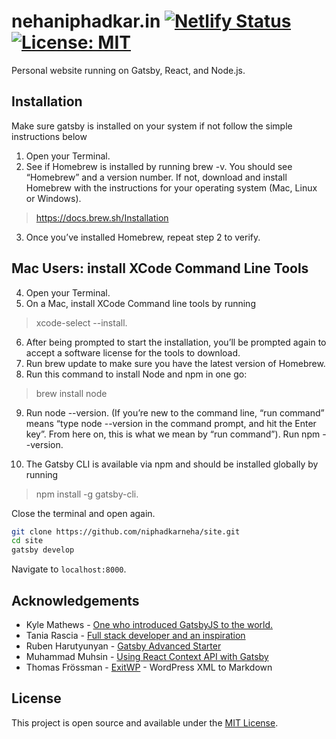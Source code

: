 # nehaniphadkar.in [![Netlify Status](https://api.netlify.com/api/v1/badges/c9c98465-1f52-4a58-bde2-9ed838bf4c28/deploy-status)](https://app.netlify.com/sites/nehaniphadkar/deploys) [![License: MIT](https://img.shields.io/badge/License-MIT-blue.svg)](https://opensource.org/licenses/MIT)

Personal website running on Gatsby, React, and Node.js.

## Installation

Make sure gatsby is installed on your system if not follow the simple instructions below

1. Open your Terminal.
2. See if Homebrew is installed by running brew -v. You should see “Homebrew” and a version number. If not, download and install Homebrew with the instructions for your operating system (Mac, Linux or Windows). 

> https://docs.brew.sh/Installation

3. Once you’ve installed Homebrew, repeat step 2 to verify.

## Mac Users: install XCode Command Line Tools

4. Open your Terminal.
5. On a Mac, install XCode Command line tools by running 

> xcode-select --install.

6. After being prompted to start the installation, you’ll be prompted again to accept a software license for the tools to download.
7. Run brew update to make sure you have the latest version of Homebrew.
8. Run this command to install Node and npm in one go: 

> brew install node

9. Run node --version. (If you’re new to the command line, “run command” means “type node --version in the command prompt, and hit the Enter key”. From here on, this is what we mean by “run command”).
Run npm --version.

10. The Gatsby CLI is available via npm and should be installed globally by running 

> npm install -g gatsby-cli.

Close the terminal and open again.

```bash
git clone https://github.com/niphadkarneha/site.git
cd site
gatsby develop
```

Navigate to `localhost:8000`.


## Acknowledgements

- Kyle Mathews - [One who introduced GatsbyJS to the world.](https://www.bricolage.io/blog/)
- Tania Rascia - [Full stack developer and an inspiration](https://www.taniarascia.com/)
- Ruben Harutyunyan - [Gatsby Advanced Starter](https://github.com/vagr9k/gatsby-advanced-starter/)
- Muhammad Muhsin - [Using React Context API with Gatsby](https://www.gatsbyjs.org/blog/2019-01-31-using-react-context-api-with-gatsby/)
- Thomas Frössman - [ExitWP](https://github.com/thomasf/exitwp) - WordPress XML to Markdown

## License

This project is open source and available under the [MIT License](LICENSE).
